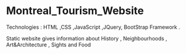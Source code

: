 # Montreal_Tourism_Website
 
 Technologies : HTML ,CSS ,JavaScript ,JQuery, BootStrap Framework .
 
 Static website gives information about History , Neighbourhoods , Art&Architecture , Sights and Food
 
 
